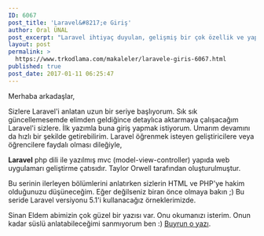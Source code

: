 ```yaml
---
ID: 6067
post_title: 'Laravel&#8217;e Giriş'
author: Oral ÜNAL
post_excerpt: "Laravel ihtiyaç duyulan, gelişmiş bir çok özellik ve yapıyı üzerinde barındıran, PHP ve OOP tüm nimetlerinden yararlanan, web uygulamaları geliştirmeyi sağlayan açık kaynak PHP framework'tür."
layout: post
permalink: >
  https://www.trkodlama.com/makaleler/laravele-giris-6067.html
published: true
post_date: 2017-01-11 06:25:47
---
```

Merhaba arkadaşlar,

Sizlere Laravel'i anlatan uzun bir seriye başlıyorum. Sık sık güncellemesemde elimden geldiğince detaylıca aktarmaya çalışacağım Laravel'i sizlere. İlk yazımla buna giriş yapmak istiyorum. Umarım devamını da hızlı bir şekilde getirebilirim. Laravel öğrenmek isteyen geliştiricilere veya öğrencilere faydalı olması dileğiyle,

<strong>Laravel</strong> php dili ile yazılmış mvc (model-view-controller) yapıda web uygulamarı geliştirme çatısıdır. Taylor Orwell tarafından oluşturulmuştur.

Bu serinin ilerleyen bölümlerini anlatırken sizlerin HTML ve PHP'ye hakim olduğunuzu düşüneceğim. Eğer değilseniz biran önce olmaya bakın ;) Bu seride Laravel versiyonu 5.1'i kullanacağız örneklerimizde.

Sinan Eldem abimizin çok güzel bir yazısı var. Onu okumanızı isterim. Onun kadar süslü anlatabileceğimi sanmıyorum ben :) <a href="https://www.sinaneldem.com.tr/laravel-framework-nedir-ve-ozellikleri-nelerdir" target="_blank">Buyrun o yazı</a>.